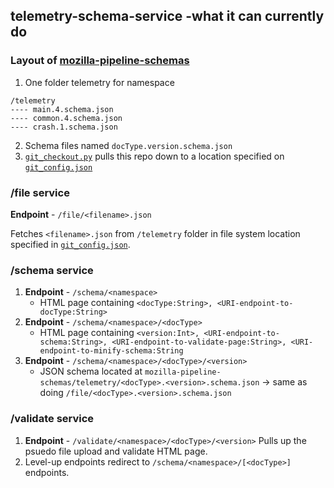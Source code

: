 ## telemetry-schema-service -what it can currently do

### Layout of [mozilla-pipeline-schemas](https://github.com/mreid-moz/mozilla-pipeline-schemas/tree/common)
1. One folder telemetry for namespace
```
/telemetry
---- main.4.schema.json
---- common.4.schema.json
---- crash.1.schema.json
```
2. Schema files named `docType.version.schema.json`
3. [`git_checkout.py`](https://github.com/purukaushik/telemetry-schema-service/blob/master/app/git_checkout.py) pulls this repo down to a location specified on [`git_config.json`](https://github.com/purukaushik/telemetry-schema-service/blob/master/app/git_config.json#L4)

### /file service 
**Endpoint** - `/file/<filename>.json` 

Fetches `<filename>.json` from `/telemetry` folder in file system location specified in [`git_config.json`](https://github.com/purukaushik/telemetry-schema-service/blob/master/app/git_config.json#L4). 

### /schema service
1. **Endpoint** - `/schema/<namespace>`
    * HTML page containing `<docType:String>, <URI-endpoint-to-docType:String>`
2. **Endpoint** - `/schema/<namespace>/<docType>`
    * HTML page containing `<version:Int>, <URI-endpoint-to-schema:String>, <URI-endpoint-to-validate-page:String>, <URI-endpoint-to-minify-schema:String`
3. **Endpoint** - `/schema/<namespace>/<docType>/<version>`
    * JSON schema located at `mozilla-pipeline-schemas/telemetry/<docType>.<version>.schema.json` -> same as doing `/file/<docType>.<version>.schema.json`
    
### /validate service
1. **Endpoint** - `/validate/<namespace>/<docType>/<version>`
    Pulls up the psuedo file upload and validate HTML page.
2. Level-up endpoints redirect to `/schema/<namespace>/[<docType>]` endpoints. 